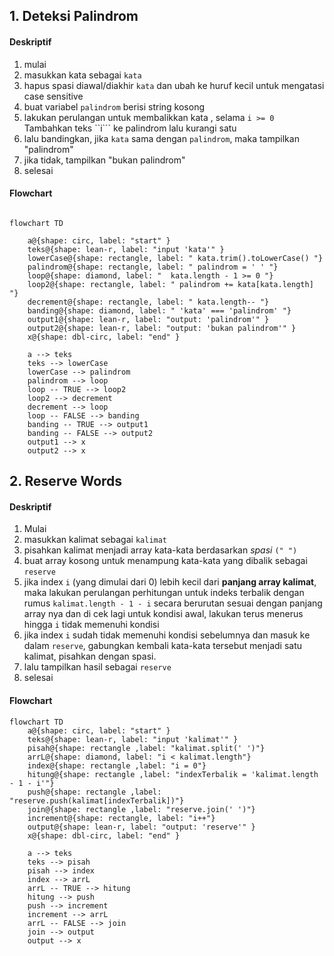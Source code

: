 ## 1. Deteksi Palindrom

#### Deskriptif

1. mulai
1. masukkan kata sebagai ```kata``` 
1. hapus spasi diawal/diakhir ```kata``` dan ubah ke huruf kecil untuk mengatasi case sensitive
1. buat variabel ```palindrom``` berisi string kosong
1. lakukan perulangan untuk membalikkan kata , selama ```i >= 0``` Tambahkan teks ``i``` ke palindrom lalu kurangi satu
1. lalu bandingkan, jika ```kata``` sama dengan ```palindrom```, maka tampilkan "palindrom"
1. jika tidak, tampilkan "bukan palindrom"
1. selesai


#### Flowchart

```mermaid

flowchart TD

    a@{shape: circ, label: "start" }
    teks@{shape: lean-r, label: "input 'kata'" }
    lowerCase@{shape: rectangle, label: " kata.trim().toLowerCase() "}
    palindrom@{shape: rectangle, label: " palindrom = ' ' "}
    loop@{shape: diamond, label: "  kata.length - 1 >= 0 "}
    loop2@{shape: rectangle, label: " palindrom += kata[kata.length] "}
    decrement@{shape: rectangle, label: " kata.length-- "}
    banding@{shape: diamond, label: " 'kata' === 'palindrom' "}
    output1@{shape: lean-r, label: "output: 'palindrom'" }
    output2@{shape: lean-r, label: "output: 'bukan palindrom'" }
    x@{shape: dbl-circ, label: "end" }

    a --> teks
    teks --> lowerCase
    lowerCase --> palindrom 
    palindrom --> loop
    loop -- TRUE --> loop2
    loop2 --> decrement
    decrement --> loop
    loop -- FALSE --> banding
    banding -- TRUE --> output1   
    banding -- FALSE --> output2   
    output1 --> x
    output2 --> x

```

## 2. Reserve Words

#### Deskriptif

1. Mulai
1. masukkan kalimat sebagai ```kalimat```
1. pisahkan kalimat menjadi array kata-kata berdasarkan *spasi* ```(" ")```
1. buat array kosong untuk menampung kata-kata yang dibalik sebagai ```reserve```
1. jika index ```i``` (yang dimulai dari 0) lebih kecil dari **panjang array kalimat**, maka lakukan perulangan perhitungan untuk indeks terbalik dengan rumus ```kalimat.length - 1 - i```  secara berurutan sesuai dengan panjang array nya dan di cek lagi untuk kondisi awal, lakukan terus menerus hingga ``i`` tidak memenuhi kondisi
1. jika index ```i``` sudah tidak memenuhi kondisi sebelumnya dan masuk ke dalam ```reserve```, gabungkan kembali kata-kata tersebut menjadi satu kalimat, pisahkan dengan spasi.
1. lalu tampilkan hasil sebagai ```reserve```
1. selesai

#### Flowchart


```mermaid
flowchart TD
    a@{shape: circ, label: "start" }
    teks@{shape: lean-r, label: "input 'kalimat'" }
    pisah@{shape: rectangle ,label: "kalimat.split(' ')"}
    arrL@{shape: diamond, label: "i < kalimat.length"}
    index@{shape: rectangle ,label: "i = 0"}
    hitung@{shape: rectangle ,label: "indexTerbalik = 'kalimat.length - 1 - i'"}
    push@{shape: rectangle ,label: "reserve.push(kalimat[indexTerbalik])"}
    join@{shape: rectangle ,label: "reserve.join(' ')"}
    increment@{shape: rectangle, label: "i++"}
    output@{shape: lean-r, label: "output: 'reserve'" }
    x@{shape: dbl-circ, label: "end" }

    a --> teks
    teks --> pisah
    pisah --> index
    index --> arrL
    arrL -- TRUE --> hitung
    hitung --> push
    push --> increment
    increment --> arrL 
    arrL -- FALSE --> join
    join --> output
    output --> x
```